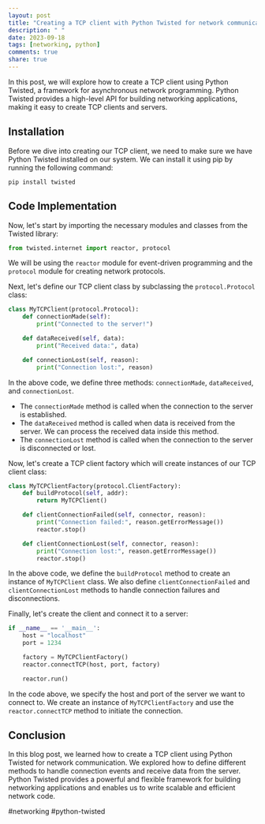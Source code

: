 ```yaml
---
layout: post
title: "Creating a TCP client with Python Twisted for network communication"
description: " "
date: 2023-09-18
tags: [networking, python]
comments: true
share: true
---
```


In this post, we will explore how to create a TCP client using Python Twisted, a framework for asynchronous network programming. Python Twisted provides a high-level API for building networking applications, making it easy to create TCP clients and servers.

## Installation
Before we dive into creating our TCP client, we need to make sure we have Python Twisted installed on our system. We can install it using pip by running the following command:

```
pip install twisted
```

## Code Implementation

Now, let's start by importing the necessary modules and classes from the Twisted library:

```python
from twisted.internet import reactor, protocol
```

We will be using the `reactor` module for event-driven programming and the `protocol` module for creating network protocols.

Next, let's define our TCP client class by subclassing the `protocol.Protocol` class:

```python
class MyTCPClient(protocol.Protocol):
    def connectionMade(self):
        print("Connected to the server!")

    def dataReceived(self, data):
        print("Received data:", data)

    def connectionLost(self, reason):
        print("Connection lost:", reason)
```

In the above code, we define three methods: `connectionMade`, `dataReceived`, and `connectionLost`. 

- The `connectionMade` method is called when the connection to the server is established.
- The `dataReceived` method is called when data is received from the server. We can process the received data inside this method.
- The `connectionLost` method is called when the connection to the server is disconnected or lost.

Now, let's create a TCP client factory which will create instances of our TCP client class:

```python
class MyTCPClientFactory(protocol.ClientFactory):
    def buildProtocol(self, addr):
        return MyTCPClient()

    def clientConnectionFailed(self, connector, reason):
        print("Connection failed:", reason.getErrorMessage())
        reactor.stop()

    def clientConnectionLost(self, connector, reason):
        print("Connection lost:", reason.getErrorMessage())
        reactor.stop()
```

In the above code, we define the `buildProtocol` method to create an instance of `MyTCPClient` class. We also define `clientConnectionFailed` and `clientConnectionLost` methods to handle connection failures and disconnections.

Finally, let's create the client and connect it to a server:

```python
if __name__ == '__main__':
    host = "localhost"
    port = 1234

    factory = MyTCPClientFactory()
    reactor.connectTCP(host, port, factory)

    reactor.run()
```

In the code above, we specify the host and port of the server we want to connect to. We create an instance of `MyTCPClientFactory` and use the `reactor.connectTCP` method to initiate the connection.

## Conclusion

In this blog post, we learned how to create a TCP client using Python Twisted for network communication. We explored how to define different methods to handle connection events and receive data from the server. Python Twisted provides a powerful and flexible framework for building networking applications and enables us to write scalable and efficient network code.

#networking #python-twisted